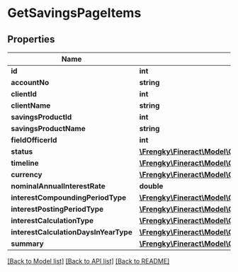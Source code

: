 # GetSavingsPageItems

## Properties
Name | Type | Description | Notes
------------ | ------------- | ------------- | -------------
**id** | **int** |  | [optional] 
**accountNo** | **string** |  | [optional] 
**clientId** | **int** |  | [optional] 
**clientName** | **string** |  | [optional] 
**savingsProductId** | **int** |  | [optional] 
**savingsProductName** | **string** |  | [optional] 
**fieldOfficerId** | **int** |  | [optional] 
**status** | [**\Frengky\Fineract\Model\GetSavingsStatus**](GetSavingsStatus.md) |  | [optional] 
**timeline** | [**\Frengky\Fineract\Model\GetSavingsTimeline**](GetSavingsTimeline.md) |  | [optional] 
**currency** | [**\Frengky\Fineract\Model\GetSavingsCurrency**](GetSavingsCurrency.md) |  | [optional] 
**nominalAnnualInterestRate** | **double** |  | [optional] 
**interestCompoundingPeriodType** | [**\Frengky\Fineract\Model\GetSavingsInterestCompoundingPeriodType**](GetSavingsInterestCompoundingPeriodType.md) |  | [optional] 
**interestPostingPeriodType** | [**\Frengky\Fineract\Model\GetSavingsInterestPostingPeriodType**](GetSavingsInterestPostingPeriodType.md) |  | [optional] 
**interestCalculationType** | [**\Frengky\Fineract\Model\GetSavingsInterestCalculationType**](GetSavingsInterestCalculationType.md) |  | [optional] 
**interestCalculationDaysInYearType** | [**\Frengky\Fineract\Model\GetSavingsInterestCalculationDaysInYearType**](GetSavingsInterestCalculationDaysInYearType.md) |  | [optional] 
**summary** | [**\Frengky\Fineract\Model\GetSavingsSummary**](GetSavingsSummary.md) |  | [optional] 

[[Back to Model list]](../../README.md#documentation-for-models) [[Back to API list]](../../README.md#documentation-for-api-endpoints) [[Back to README]](../../README.md)

